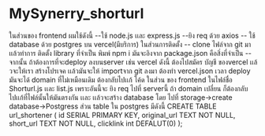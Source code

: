 # MySynerry_shorturl
ในส่วนของ frontend ผมใช้ดังนี้
   --ใช้ node.js เเละ express.js 
   --ยิง req ด้วย axios 
   -- ใช้ database ด้วย postgres บน vercel(มีบริการ)
ในส่วนการติดตั้ง
  -- clone ไฟล์จาก git มา เเล้วทำการ ติดตั้ง library ที่จำเป็น พิมพ์ npm i มันจะอิงจาก package.json คือสิ่งที่จำเป็น
  --จากนั้น ถ้าต้องการที่จะdeploy ลงบนserver เช่น vercel ดังนี้
  ต้องไปสมัคร บัญชี ของvercel เเล้วจะให้เรา สร้างโปรเจค เเล้วมันจะให้ importจาก git ลงมา
   ต้องทำ vercel.json เวลา deploy มันจะได้ domain ที่ไม่เหมือนเดิม ต้องกลับไปเเก้ โค้ด ในส่วน ของ frontend ในไฟล์ชื่อ Shorturl.js เเละ list.js เพราะอันนี้จะ ยิง req ไปที่ serverนี้ ถ้า domain เปลี่ยน ก็ต้องกลับไปเเก้ที่ไฟล์นั้นให้มันตรงกัน เเละ เเล้วจะสร้าง database โดย ไปที่ storage->create database->Postgress 
     ส่วน table ใน postgres มีดังนี้
  CREATE TABLE url_shortener (
    id SERIAL PRIMARY KEY,
    original_url TEXT NOT NULL,
    short_url TEXT NOT NULL,
    clicklink int DEFALUT(0)
);

